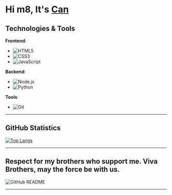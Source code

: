 # Hi m8, It's [Can](https://github.com/cancevik0)

## Technologies & Tools

**Frontend**:
- ![HTML5](https://img.shields.io/badge/HTML5-FFFFFF?style=flat&logo=html5)
- ![CSS3](https://img.shields.io/badge/CSS3-FFFFFF?style=flat&logo=css3)
- ![JavaScript](https://img.shields.io/badge/JavaScript-FFFFFF?style=flat&logo=javascript)

**Backend**:
- ![Node.js](https://img.shields.io/badge/Node.js-FFFFFF?style=flat&logo=node.js)
- ![Python](https://img.shields.io/badge/Python-FFFFFF?style=flat&logo=python)

**Tools**:
- ![Git](https://img.shields.io/badge/Git-FFFFFF?style=flat&logo=git)

---

## GitHub Statistics

[![Top Langs](https://github-readme-stats.vercel.app/api/top-langs/?username=cancevik0&layout=compact)](https://github.com/cancevik0/github-readme-stats)

---

## Respect for my brothers who support me. Viva Brothers, may the force be with us.

![GitHub README](https://media0.giphy.com/media/v1.Y2lkPTc5MGI3NjExMmZrZTV4cW5tMXZsaDBwbXUxZXZnczN0M3U1ZTVzbGRtd2s5c2gyeCZlcD12MV9pbnRlcm5hbF9naWZfYnlfaWQmY3Q9Zw/VeaguLyPW0IO2NSB8p/giphy.gif)

---
